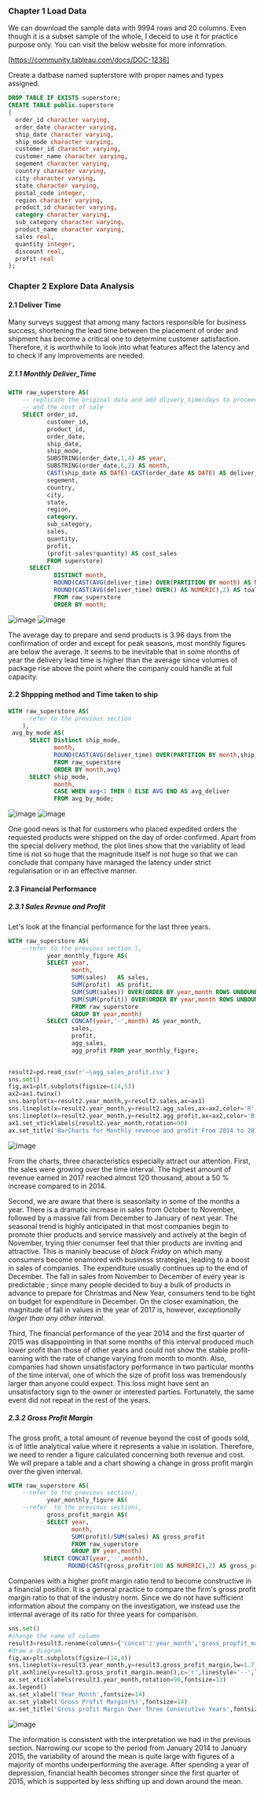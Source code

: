 ### Chapter 1 Load Data

We can download the sample data with 9994 rows and 20 columns. Even though it is a subset sample of the whole, I deceid to use it for 
practice purpose only. You can visit the below website for more infomration.

[https://community.tableau.com/docs/DOC-1236]

Create a datbase named supterstore with proper names and types assigned. 
```sql
DROP TABLE IF EXISTS superstore;
CREATE TABLE public.superstore
(
  order_id character varying,
  order_date character varying,
  ship_date character varying,
  ship_mode character varying,
  customer_id character varying,
  customer_name character varying,
  segement character varying,
  country character varying,
  city character varying,
  state character varying,
  postal_code integer,
  region character varying,
  product_id character varying,
  category character varying,
  sub_category character varying,
  product_name character varying,
  sales real,
  quantity integer,
  discount real,
  profit real
);
```
### Chapter 2 Explore Data Analysis 

#### 2.1 Deliver Time

Many surveys suggest that among many factors responsible for business success, shortening the lead time between the placement of order and  shipment has become a critical one to determine customer satisfaction.  Therefore, it is worthwhile to look into what features affect the latency and to check if  any improvements are needed. 

##### 2.1.1 Monthly Deliver_Time
```sql
WITH raw_superstore AS(
    -- replicate the original data and add dlivery_time(days to proceed and finish deliverying products from order date)
    -- and the cost of sale
    SELECT order_id,
           customer_id,
           product_id,
           order_date,
           ship_date,
           ship_mode,
           SUBSTRING(order_date,1,4) AS year,
           SUBSTRING(order_date,6,2) AS month,
           CAST(ship_date AS DATE)-CAST(order_date AS DATE) AS deliver_time,
           segement,
           country,
           city,
           state,
           region,
           category,
           sub_category,
           sales,
           quantity,
           profit,
           (profit-sales*quantity) AS cost_sales
           FROM superstore)
      SELECT 
             DISTINCT month,
             ROUND(CAST(AVG(deliver_time) OVER(PARTITION BY month) AS NUMERIC),2) AS monthly_average,
             ROUND(CAST(AVG(deliver_time) OVER() AS NUMERIC),2) AS toal_average 
             FROM raw_superstore
             ORDER BY month; 
```

![image](https://user-images.githubusercontent.com/53164959/67255562-9823f380-f4bd-11e9-8aee-a3763c3a65e2.png)
![image](https://user-images.githubusercontent.com/53164959/67256016-edf99b00-f4bf-11e9-8d17-77929893038f.png)


The average day to prepare and send products is 3.96 days from the confirmation of order and except for peak seasons, most monthly figures are below the average. It seems to be inevitable that in some months of year the delivery lead time is higher than the average since volumes of package rise above the point where the company could handle at full capacity. 




#### 2.2 Shppping method and Time taken to ship 


```sql
WITH raw_superstore AS(
    --refer to the previous section 
    ),
 avg_by_mode AS(
      SELECT Distinct ship_mode,
             month,
             ROUND(CAST(AVG(deliver_time) OVER(PARTITION BY month,ship_mode) AS NUMERIC),2) AS avg
             FROM raw_superstore
             ORDER BY month,avg)
      SELECT ship_mode,
             month,
             CASE WHEN avg<1 THEN 0 ELSE AVG END AS avg_deliver 
             FROM avg_by_mode;
```
![image](https://user-images.githubusercontent.com/53164959/67253995-9d7d4000-f4b5-11e9-8d48-0fc5434fb6bc.png)
![image](https://user-images.githubusercontent.com/53164959/67260264-76cf0180-f4d5-11e9-8820-c5107bc133df.png)

One good news is that for customers who placed expedited orders the requested products were shipped on the day of order confirmed. Apart from the special delivery method, the plot lines show that the variablity of lead time is not so huge that  the magnitude itself is not huge so that we can conclude that company have managed the latency under strict regularisation or in an effective manner.

#### 2.3 Financial Performance 

##### 2.3.1 Sales Revnue and Profit

Let's look at the financial performance for the last three years. 

```sql
WITH raw_superstore AS(
    --refer to the previous section ),
           year_monthly_figure AS(
           SELECT year,
                  month,
                  SUM(sales)   AS sales,
                  SUM(profit)  AS profit,
                  SUM(SUM(sales)) OVER(ORDER BY year,month ROWS UNBOUNDED PRECEDING) AS agg_sales,
                  SUM(SUM(profit)) OVER(ORDER BY year,month ROWS UNBOUNDED PRECEDING)AS agg_profit
                  FROM raw_superstore
                  GROUP BY year,month)
           SELECT CONCAT(year,'-',month) AS year_month,
                  sales,
                  profit,
                  agg_sales,
                  agg_profit FROM year_monthly_figure;
          
  ```
  
  ```python
result2=pd.read_csv(r'~\agg_sales_profit.csv')
sns.set()
fig,ax1=plt.subplots(figsize=(14,5))
ax2=ax1.twinx()
sns.barplot(x=result2.year_month,y=result2.sales,ax=ax1)
sns.lineplot(x=result2.year_month,y=result2.agg_sales,ax=ax2,color='R',label='Aggregated_Sales')
sns.lineplot(x=result2.year_month,y=result2.agg_profit,ax=ax2,color='B',label='Aggregate_profit')
ax1.set_xticklabels(result2.year_month,rotation=90)
ax.set_title('BarCharts for Monthly revenue and profit From 2014 to 2017',fontsize=16)
```

![image](https://user-images.githubusercontent.com/53164959/67847661-91911e00-fb46-11e9-8fb6-ffcf7e5cb49d.png)

                 
           




From the charts, three characteristics especially attract our attention. 
First, the sales were growing over the time interval. The highest amount of revenue earned in 2017 reached almost 120 thousand, about a 50 % increase compared to in 2014. 

Second, we are aware that there is seasonlaity in some of the months a year. There is a dramatic increase in sales from October to November, followed by a massive fall from December to January of next year. The seasonal trend is highly anticipated in that most companies begin to promote thier products and service massively and actively at the begin of November, trying thier conumser feel that thier products are inviting and attractive. This is maninly beacuse of _black Friday_ on which many consumers become enamored with business strategies, leading to a boost in sales of companies.   The expenditure usually continues up to the end of December. The fall in sales from November to December of every year is  predictable ; since many people decided to buy a bulk of products in advance to prepare for Christmas and New Year, consumers tend to be tight on budget for expenditure in December.  On the closer examination,  the magnitude of fall in values in the year of 2017 is, however,  _exceptionally larger than any other interval_.

Third, The financial performance of the year 2014 and the first quarter of 2015 was disappointing in that some months of this interval produced much lower profit than those of other years and could not show the stable profit-earning with the rate of change varying from month to month. Also, companies had shown unsatisfactory performance in two particular months of the time interval, one of which the size of profit loss was tremendously larger than anyone could expect.  This loss might have sent an unsatisfactory sign to the owner or interested parties. Fortunately, the same event did not repeat in the rest of the years. 


##### 2.3.2 Gross Profit Margin

The gross profit, a total amount of revenue beyond the cost of goods sold, is of little analytical value where it represents a value in isolation. Therefore, we need to render a figure calculated concerning both revenue and cost. We will prepare a table and a chart showing a change in gross profit margin over the given interval. 
```sql
WITH raw_superstore AS(
    --refer to the previous section),
           year_monthly_figure AS(
    --refer  to the previous section),
           gross_profit_margin AS(
           SELECT year,
                  month,
                  SUM(profit)/SUM(sales) AS gross_profit
                  FROM raw_superstore
                  GROUP BY year,month)
          SELECT CONCAT(year,'-',month),
                 ROUND(CAST(gross_profit*100 AS NUMERIC),2) AS gross_propfit_margin FROM gross_profit_margin;
 ```
 Companies with a higher profit margin ratio tend to become constructive in a financial position. It is a general practice to compare the firm's gross profit margin ratio to that of the industry norm. Since we do not have sufficient information about the company on the investigation, we instead use the internal average of its ratio for three years for comparison. 

 
 ```python
 sns.set()
#change the name of column
result3=result3.rename(columns={'concat':'year_month','gross_propfit_margin':'gross_profit_margin'})
#draw a diagram 
fig,ax=plt.subplots(figsize=(14,4))
sns.lineplot(x=result3.year_month,y=result3.gross_profit_margin,lw=1.7,label='Monthly Gross Profit')
plt.axhline(y=result3.gross_profit_margin.mean(),c='r',linestyle='--',label='Average of Gross Profit')
ax.set_xticklabels(result3.year_month,rotation=90,fontsize=13)
ax.legend()
ax.set_xlabel('Year_Month',fontsize=14)
ax.set_ylabel('Gross Profit Margin(%)',fontsize=14)
ax.set_title('Gross profit Margin Over Three Consecutive Years',fontsize=20)
```

![image](https://user-images.githubusercontent.com/53164959/67909906-4a497280-fbc4-11e9-8bd6-3863a7fc8d3b.png)

 The information is consistent with the interpretation we had in the previous section. Narrowing our scope to the period from January 2014 to January 2015, the variability of around the mean is quite large with figures of a majority of months underperforming the average. After spending a year of depression, financial health becomes stronger since the first quarter of 2015, which is supported by less shifting up and down around the mean.   
